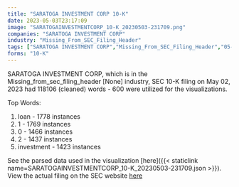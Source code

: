 ```yaml
---
title: "SARATOGA INVESTMENT CORP 10-K"
date: 2023-05-03T23:17:09
image: "SARATOGAINVESTMENTCORP_10-K_20230503-231709.png"
companies: "SARATOGA INVESTMENT CORP"
industry: "Missing_From_SEC_Filing_Header"
tags: ["SARATOGA INVESTMENT CORP","Missing_From_SEC_Filing_Header","05-02-2023","10-K"]
forms: "10-K"
---
```

SARATOGA INVESTMENT CORP, which is in the Missing_from_sec_filing_header [None] industry, SEC 10-K filing on May 02, 2023 had 118106 (cleaned) words - 600 were utilized for the visualizations.

Top Words:
1. loan - 1778 instances
2. 1 - 1769 instances
3. 0 - 1466 instances
4. 2 - 1437 instances
5. investment - 1423 instances


See the parsed data used in the visualization [here]({{< staticlink name=SARATOGAINVESTMENTCORP_10-K_20230503-231709.json >}}).  
View the actual filing on the SEC website [here](https://www.sec.gov/Archives/edgar/data/1377936/0001213900-23-035521.txt)